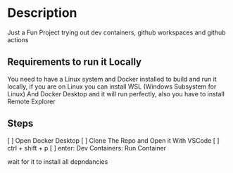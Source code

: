 # Description
Just a Fun Project trying out dev containers, github workspaces and github actions


## Requirements to run it Locally 
You need to have a Linux system and Docker installed to build and run it locally, if you are on Linux you can install WSL (Windows Subsystem for Linux) And Docker Desktop and it will run perfectly, also you have to install Remote Explorer 


## Steps
[ ] Open Docker Desktop 
[ ] Clone The Repo and Open it With VSCode
[ ] ctrl + shift + p 
[ ] enter: Dev Containers: Run Container 

wait for it to install all depndancies 

